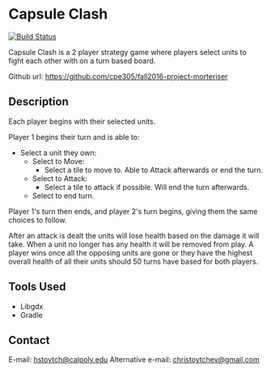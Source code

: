 # Capsule Clash

[![Build Status](https://travis-ci.org/cpe305/fall2016-project-morteriser.svg?branch=master)](https://travis-ci.org/cpe305/fall2016-project-morteriser)

Capsule Clash is a 2 player strategy game where players select units to fight each other with on a turn based board.

Github url: https://github.com/cpe305/fall2016-project-morteriser

## Description

Each player begins with their selected units.

Player 1 begins their turn and is able to:
   - Select a unit they own:
      - Select to Move:
         - Select a tile to move to. Able to Attack afterwards or end the turn.
      - Select to Attack:
         - Select a tile to attack if possible. Will end the turn afterwards.
      - Select to end turn.

Player 1's turn then ends, and player 2's turn begins, giving them the same choices to follow.

After an attack is dealt the units will lose health based on the damage it will take. When a unit no longer has any health it will be removed from play. A player wins once all the opposing units are gone or they have the highest overall health of all their units should 50 turns have based for both players.

## Tools Used

   - Libgdx
   - Gradle

## Contact

E-mail: hstoytch@calpoly.edu
Alternative e-mail: christoytchev@gmail.com
